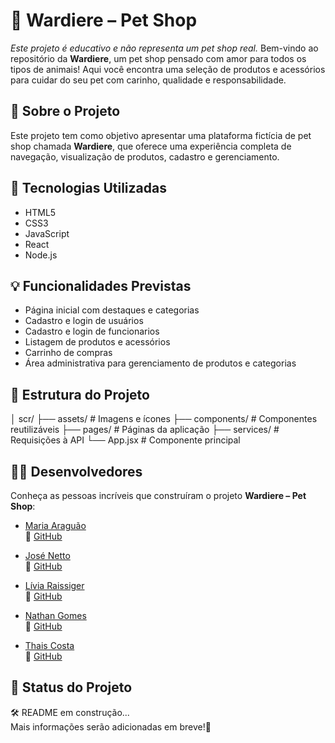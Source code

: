 # 🐾 Wardiere – Pet Shop
*Este projeto é educativo e não representa um pet shop real.*
Bem-vindo ao repositório da **Wardiere**, um pet shop pensado com amor para todos os tipos de animais! Aqui você encontra uma seleção de produtos e acessórios para cuidar do seu pet com carinho, qualidade e responsabilidade.


## 📌 Sobre o Projeto

Este projeto tem como objetivo apresentar uma plataforma fictícia de pet shop chamada **Wardiere**, que oferece uma experiência completa de navegação, visualização de produtos, cadastro e gerenciamento.


## 🚀 Tecnologias Utilizadas

- HTML5  
- CSS3  
- JavaScript  
- React  
- Node.js  

## 💡 Funcionalidades Previstas

- Página inicial com destaques e categorias  
- Cadastro e login de usuários 
- Cadastro e login de funcionarios
- Listagem de produtos e acessórios  
- Carrinho de compras  
- Área administrativa para gerenciamento de produtos e categorias


## 📁 Estrutura do Projeto

│ scr/
├── assets/ # Imagens e ícones
├── components/ # Componentes reutilizáveis
├── pages/ # Páginas da aplicação
├── services/ # Requisições à API
└── App.jsx # Componente principal

## 👩‍💻 Desenvolvedores

Conheça as pessoas incríveis que construíram o projeto **Wardiere – Pet Shop**:

- [Maria Araguão](#)  
  🔗 [GitHub](https://github.com/Maria-S-Aragao)

- [José Netto](#)  
  🔗 [GitHub](https://github.com/jcboaretto1)

- [Lívia Raissiger](https://www.linkedin.com/in/liviaraissinger)  
  🔗 [GitHub](https://github.com/Livia9)

- [Nathan Gomes](#)  
  🔗 [GitHub](https://github.com/NathandGomes)

- [Thais Costa](#)  
  🔗 [GitHub](https://github.com/tatacost)  


## 📄 Status do Projeto

🛠️ README em construção...  
Mais informações serão adicionadas em breve!🚧
